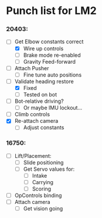 # Punch list for LM2

### 20403:
- [ ] Get Elbow constants correct
  - [X] Wire up controls
  - [ ] Brake mode re-enabled
  - [ ] Gravity Feed-forward
- [ ] Attach Pusher
  - [ ] Fine tune auto positions
- [ ] Validate heading restore
  - [X] Fixed
  - [ ] Tested on bot
- [ ] Bot-relative driving?
  - [ ] Or maybe IMU lockout...
- [ ] Climb controls
- [X] Re-attach camera
  - [ ] Adjust constants

### 16750:
- [ ] Lift/Placement:
  - [ ] Slide positioning
  - [ ] Get Servo values for:
    - [ ] Intake
    - [ ] Carrying
    - [ ] Scoring
- [ ] OpControls binding
- [ ] Attach camera
  - [ ] Get vision going
